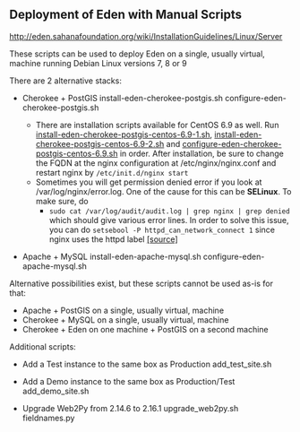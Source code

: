 Deployment of Eden with Manual Scripts
--------------------------------------

http://eden.sahanafoundation.org/wiki/InstallationGuidelines/Linux/Server

These scripts can be used to deploy Eden on a single, usually virtual, machine running Debian Linux versions 7, 8 or 9

There are 2 alternative stacks:
* Cherokee + PostGIS
    install-eden-cherokee-postgis.sh
    configure-eden-cherokee-postgis.sh
    * There are installation scripts available for CentOS 6.9 as well. Run [install-eden-cherokee-postgis-centos-6.9-1.sh](https://github.com/sahana/eden_deploy_manual/blob/master/install-eden-cherokee-postgis-centos-6.9-1.sh "install-eden-cherokee-postgis-centos-6.9-1.sh"), [install-eden-cherokee-postgis-centos-6.9-2.sh](https://github.com/sahana/eden_deploy_manual/blob/master/install-eden-cherokee-postgis-centos-6.9-2.sh "install-eden-cherokee-postgis-centos-6.9-2.sh") and [configure-eden-cherokee-postgis-centos-6.9.sh](https://github.com/sahana/eden_deploy_manual/blob/master/configure-eden-cherokee-postgis-centos-6.9.sh "configure-eden-cherokee-postgis-centos-6.9.sh") in order. After installation, be sure to change the FQDN at the nginx configuration at /etc/nginx/nginx.conf and restart nginx by `/etc/init.d/nginx start`
    * Sometimes you will get permission denied error if you look at /var/log/nginx/error.log. One of the cause for this can be **SELinux**. To make sure, do
    	* `sudo cat /var/log/audit/audit.log | grep nginx | grep denied` which should give various error lines. In order to solve this issue, you can do `setsebool -P httpd_can_network_connect 1` since nginx uses the httpd label [[source]](https://stackoverflow.com/questions/23948527/13-permission-denied-while-connecting-to-upstreamnginx)
    
* Apache + MySQL
    install-eden-apache-mysql.sh
    configure-eden-apache-mysql.sh

Alternative possibilities exist, but these scripts cannot be used as-is for that:
* Apache + PostGIS on a single, usually virtual, machine
* Cherokee + MySQL on a single, usually virtual, machine
* Cherokee + Eden on one machine + PostGIS on a second machine


Additional scripts:

* Add a Test instance to the same box as Production
    add_test_site.sh

* Add a Demo instance to the same box as Production/Test
    add_demo_site.sh

* Upgrade Web2Py from 2.14.6 to 2.16.1
    upgrade_web2py.sh
    fieldnames.py

